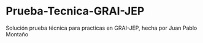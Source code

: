 # Prueba-Tecnica-GRAI-JEP
Solución prueba técnica para practicas en GRAI-JEP, hecha por Juan Pablo Montaño
